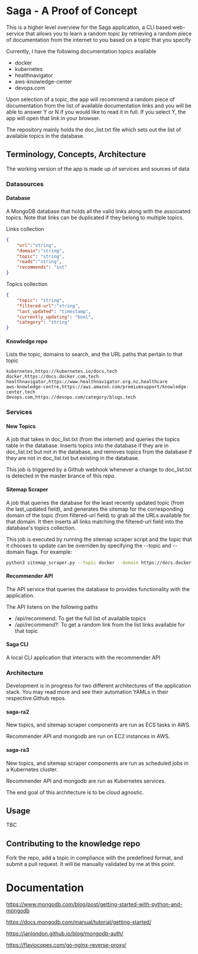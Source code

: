 # Saga - A Proof of Concept

This is a higher level overview for the Saga application, a CLI based web-service that allows you to learn a random topic by retrieving a random piece of documentation from the internet to you based on a topic that you specify

Currently, I have the following documentation topics available
* docker 
* kubernetes
* healthnavigator
* aws-knowledge-center
* devops.com

Upon selection of a topic, the app will recommend a random piece of documentation from the list of available documentation links and you will be able to answer Y or N if you would like to read it in full. If you select Y, the app will open that link in your browser.

The repository mainly holds the doc_list.txt file which sets out the list of available topics in the database.

## Terminology, Concepts, Architecture

The working version of the app is made up of services and sources of data

### Datasources

#### Database

A MongoDB database that holds all the valid links along with the associated topics. Note that links can be duplicated if they belong to multiple topics.

Links collection
```json
{
    "url":"string",
    "domain":"string",
    "topic": "string",
    "reads":"string",
    "recommends": "int"
}
```

Topics collection
```json
{
    "topic": "string",
    "filtered-url":"string",
    "last_updated": "timestamp",
    "currently_updating": "bool",
    "category": "string"
}
```

#### Knowledge repo

Lists the topic, domains to search, and the URL paths that pertain to that topic

```
kubernetes,https://kubernetes.io/docs,tech
docker,https://docs.docker.com,tech
healthnavigator,https://www.healthnavigator.org.nz,healthcare
aws-knowledge-centre,https://aws.amazon.com/premiumsupport/knowledge-center,tech
devops.com,https://devops.com/category/blogs,tech
```

### Services

#### New Topics

A job that takes in doc_list.txt (from the internet) and queries the topics table in the database. Inserts topics into the database if they are in doc_list.txt but not in the database, and removes topics from the database if they are not in doc_list.txt but existing in the database.

This job is triggered by a Github webhook whenever a change to doc_list.txt is detected in the master brance of this repo.

#### Sitemap Scraper

A job that queries the database for the least recently updated topic (from the last_updated field), and generates the sitemap for the corresponding domain of the topic (from filtered-url field) to grab all the URLs available for that domain. It then inserts all links matching the filtered-url field into the database's topics collection.

This job is executed by running the sitemap scraper script and the topic that it chooses to update can be overriden by specifying the --topic and --domain flags. For example:

```bash
python3 sitemap_scraper.py --topic docker --domain https://docs.docker.com
```

#### Recommender API

The API service that queries the database to provides functionality with the application.

The API listens on the following paths
* /api/recommend: To get the full list of available topics
* /api/recommend?<topic>: To get a random link from the list links available for that topic

#### Saga CLI

A local CLI application that interacts with the recommender API

### Architecture

Development is in progress for two different architectures of the application stack. You may read more and see their automation YAMLs in their respective Github repos.

#### saga-ra2

New topics, and sitemap scraper components are run as ECS tasks in AWS.

Recommender API and mongodb are run on EC2 instances in AWS.

#### saga-ra3

New topics, and sitemap scraper components are run as scheduled jobs in a Kubernetes cluster.

Recommender API and mongodb are run as Kubernetes services.

The end goal of this architecture is to be cloud agnostic.

## Usage

TBC

## Contributing to the knowledge repo

Fork the repo, add a topic in compliance with the predefined format, and submit a pull request. It will be manually validated by me at this point.

# Documentation

https://www.mongodb.com/blog/post/getting-started-with-python-and-mongodb

https://docs.mongodb.com/manual/tutorial/getting-started/

https://ianlondon.github.io/blog/mongodb-auth/

https://flaviocopes.com/go-nginx-reverse-proxy/
